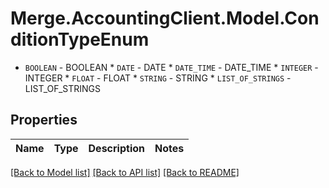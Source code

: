 # Merge.AccountingClient.Model.ConditionTypeEnum
* `BOOLEAN` - BOOLEAN * `DATE` - DATE * `DATE_TIME` - DATE_TIME * `INTEGER` - INTEGER * `FLOAT` - FLOAT * `STRING` - STRING * `LIST_OF_STRINGS` - LIST_OF_STRINGS

## Properties

Name | Type | Description | Notes
------------ | ------------- | ------------- | -------------

[[Back to Model list]](../README.md#documentation-for-models) [[Back to API list]](../README.md#documentation-for-api-endpoints) [[Back to README]](../README.md)

